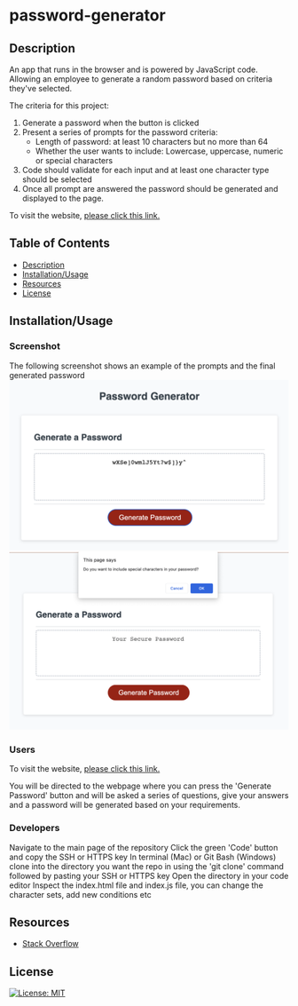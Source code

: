 # password-generator

## Description
An app that runs in the browser and is powered by JavaScript code. Allowing an employee to generate a random password based on criteria they've selected.

The criteria for this project:

1. Generate a password when the button is clicked
2. Present a series of prompts for the password criteria:
    - Length of password: at least 10 characters but no more than 64
    - Whether the user wants to include: Lowercase, uppercase, numeric or special characters
3. Code should validate for each input and at least one character type should be selected
4. Once all prompt are answered the password should be generated and displayed to the page.

To visit the website, [please click this link.](https://bethanyryalls.github.io/password-generator/)

## Table of Contents
- [Description](#description)
- [Installation/Usage](#installationusage)
- [Resources](#resources)
- [License](#license)

## Installation/Usage

### Screenshot
The following screenshot shows an example of the prompts and the final generated password
    ![Password Generator by Bethany Ryalls](images/generated-password-screenshot.png)
    ![Example Prompt for Password Generator](images/example-prompt-screenshot.png)

### Users
To visit the website, [please click this link.](https://bethanyryalls.github.io/password-generator/)

You will be directed to the webpage where you can press the 'Generate Password' button and will be asked a series of questions, give your answers and a password will be generated based on your requirements.

### Developers
Navigate to the main page of the repository
Click the green 'Code' button and copy the SSH or HTTPS key
In terminal (Mac) or Git Bash (Windows) clone into the directory you want the repo in using the 'git clone' command followed by pasting your SSH or HTTPS key
Open the directory in your code editor
Inspect the index.html file and index.js file, you can change the character sets, add new conditions etc

## Resources
- [Stack Overflow](https://stackoverflow.com)

## License

[![License: MIT](https://img.shields.io/badge/License-MIT-yellow.svg)](https://opensource.org/licenses/MIT)